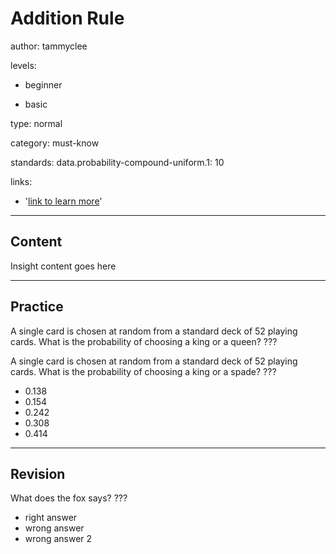 # Addition Rule
author: tammyclee

levels:

  - beginner

  - basic

type: normal

category: must-know

standards:
  data.probability-compound-uniform.1: 10

links:

  - '[link to learn more](https://enki.com)'

---
## Content

Insight content goes here

---
## Practice

A single card is chosen at random from a standard deck of 52 playing cards. What is the probability of choosing a king or a queen?
???

A single card is chosen at random from a standard deck of 52 playing cards. What is the probability of choosing a king or a spade?
???

* 0.138
* 0.154
* 0.242
* 0.308
* 0.414

---
## Revision

What does the fox says?
???

* right answer
* wrong answer
* wrong answer 2
